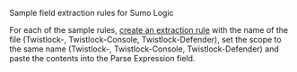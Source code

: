 Sample field extraction rules for Sumo Logic

For each of the sample rules, [create an extraction rule](https://help.sumologic.com/Manage/Search-Optimization-Tools/Manage-Field-Extractions/Create-a-Field-Extraction-Rule) with the name of the file (Twistlock-, Twistlock-Console, Twistlock-Defender), set the scope to the same name (Twistlock-, Twistlock-Console, Twistlock-Defender) and paste the contents into the Parse Expression field.
